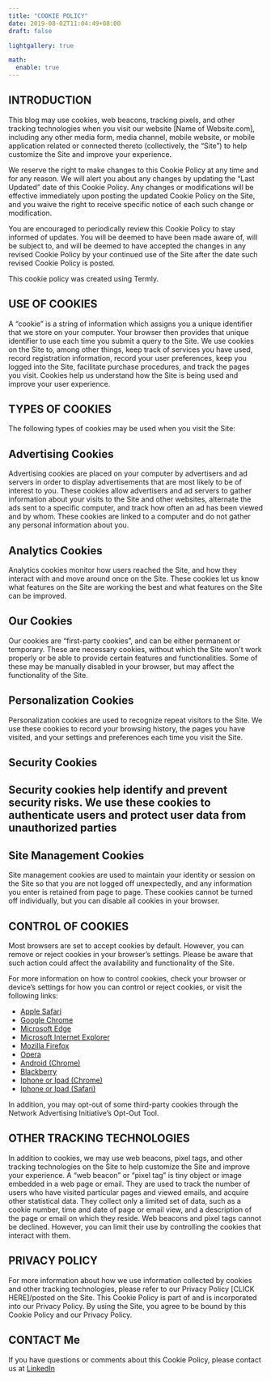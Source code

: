 ```yaml
---
title: "COOKIE POLICY"
date: 2019-08-02T11:04:49+08:00
draft: false

lightgallery: true

math:
  enable: true
---
```


## INTRODUCTION

This blog may use cookies, web beacons, tracking pixels, and other tracking technologies when you visit our website [Name of Website.com], including any other media form, media channel, mobile website, or mobile application related or connected thereto (collectively, the “Site”) to help customize the Site and improve your experience.

We reserve the right to make changes to this Cookie Policy at any time and for any reason. We will alert you about any changes by updating the “Last Updated” date of this Cookie Policy. Any changes or modifications will be effective immediately upon posting the updated Cookie Policy on the Site, and you waive the right to receive specific notice of each such change or modification.

You are encouraged to periodically review this Cookie Policy to stay informed of updates. You will be deemed to have been made aware of, will be subject to, and will be deemed to have accepted the changes in any revised Cookie Policy by your continued use of the Site after the date such revised Cookie Policy is posted.

This cookie policy was created using Termly.

## USE OF COOKIES

A “cookie” is a string of information which assigns you a unique identifier that we store on your computer. Your browser then provides that unique identifier to use each time you submit a query to the Site. We use cookies on the Site to, among other things, keep track of services you have used, record registration information, record your user preferences, keep you logged into the Site, facilitate purchase procedures, and track the pages you visit. Cookies help us understand how the Site is being used and improve your user experience. 

## TYPES OF COOKIES

The following types of cookies may be used when you visit the Site:

## Advertising Cookies

Advertising cookies are placed on your computer by advertisers and ad servers in order to display advertisements that are most likely to be of interest to you. These cookies allow advertisers and ad servers to gather information about your visits to the Site and other websites, alternate the ads sent to a specific computer, and track how often an ad has been viewed and by whom. These cookies are linked to a computer and do not gather any personal information about you.

## Analytics Cookies

Analytics cookies monitor how users reached the Site, and how they interact with and move around once on the Site. These cookies let us know what features on the Site are working the best and what features on the Site can be improved. 

## Our Cookies

Our cookies are “first-party cookies”, and can be either permanent or temporary. These are necessary cookies, without which the Site won't work properly or be able to provide certain features and functionalities. Some of these may be manually disabled in your browser, but may affect the functionality of the Site.

## Personalization Cookies

Personalization cookies are used to recognize repeat visitors to the Site. We use these cookies to record your browsing history, the pages you have visited, and your settings and preferences each time you visit the Site. 

## Security Cookies

## Security cookies help identify and prevent security risks. We use these cookies to authenticate users and protect user data from unauthorized parties

## Site Management Cookies

Site management cookies are used to maintain your identity or session on the Site so that you are not logged off unexpectedly, and any information you enter is retained from page to page. These cookies cannot be turned off individually, but you can disable all cookies in your browser.

## CONTROL OF COOKIES

Most browsers are set to accept cookies by default. However, you can remove or reject cookies in your browser’s settings. Please be aware that such action could affect the availability and functionality of the Site. 

For more information on how to control cookies, check your browser or device’s settings for how you can control or reject cookies, or visit the following links:

- [Apple Safari](https://support.apple.com/kb/ph19214?locale=en_US)
- [Google Chrome](https://support.google.com/chrome/answer/95647?co=GENIE.Platform%3DDesktop&hl=en)
- [Microsoft Edge](https://support.microsoft.com/en-us/windows/microsoft-edge-browsing-data-and-privacy-bb8174ba-9d73-dcf2-9b4a-c582b4e640dd)
- [Microsoft Internet Explorer](https://support.microsoft.com/en-us/windows/delete-and-manage-cookies-168dab11-0753-043d-7c16-ede5947fc64d)
- [Mozilla Firefox](https://support.mozilla.org/en-US/kb/enhanced-tracking-protection-firefox-desktop?redirectslug=enable-and-disable-cookies-website-preferences&redirectlocale=en-US)
- [Opera](https://help.opera.com/en/latest/web-preferences/)
- [Android (Chrome)](https://support.google.com/chrome/answer/95647?co=GENIE.Platform%3DAndroid&hl=en&oco=1)
- [Blackberry](https://docs.blackberry.com/content/dam/docs-blackberry-com/release-pdfs/en/device-user-guides/BlackBerry-Classic-Smartphone-10.3.3-User-Guide-en.pdf)
- [Iphone or Ipad (Chrome)](https://support.google.com/chrome/answer/95647?co=GENIE.Platform%3DiOS&hl=en&oco=1)
- [Iphone or Ipad (Safari)](https://support.google.com/chrome/answer/95647?co=GENIE.Platform%3DAndroid&hl=en&oco=1)

In addition, you may opt-out of some third-party cookies through the Network Advertising Initiative’s Opt-Out Tool.

## OTHER TRACKING TECHNOLOGIES

In addition to cookies, we may use web beacons, pixel tags, and other tracking technologies on the Site to help customize the Site and improve your experience. A “web beacon” or “pixel tag” is tiny object or image embedded in a web page or email. They are used to track the number of users who have visited particular pages and viewed emails, and acquire other statistical data. They collect only a limited set of data, such as a cookie number, time and date of page or email view, and a description of the page or email on which they reside. Web beacons and pixel tags cannot be declined. However, you can limit their use by controlling the cookies that interact with them.

## PRIVACY POLICY

For more information about how we use information collected by cookies and other tracking technologies, please refer to our Privacy Policy [CLICK HERE]/posted on the Site. This Cookie Policy is part of and is incorporated into our Privacy Policy. By using the Site, you agree to be bound by this Cookie Policy and our Privacy Policy.

## CONTACT Me

If you have questions or comments about this Cookie Policy, please contact us at [LinkedIn](https://www.linkedin.com/in/auryn-engel/)
